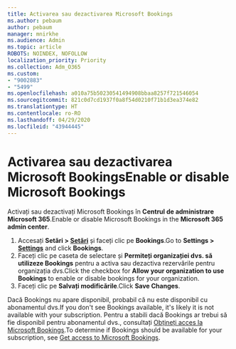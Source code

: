 ```yaml
---
title: Activarea sau dezactivarea Microsoft Bookings
ms.author: pebaum
author: pebaum
manager: mnirkhe
ms.audience: Admin
ms.topic: article
ROBOTS: NOINDEX, NOFOLLOW
localization_priority: Priority
ms.collection: Adm_O365
ms.custom:
- "9002883"
- "5499"
ms.openlocfilehash: a010a75b50230541494908bbaa8257f721546054
ms.sourcegitcommit: 821c0d7cd1937f0a8f54d0210f71b1d3ea374e82
ms.translationtype: HT
ms.contentlocale: ro-RO
ms.lasthandoff: 04/29/2020
ms.locfileid: "43944445"
---
```

# <a name="enable-or-disable-microsoft-bookings"></a><span data-ttu-id="0ff5b-102">Activarea sau dezactivarea Microsoft Bookings</span><span class="sxs-lookup"><span data-stu-id="0ff5b-102">Enable or disable Microsoft Bookings</span></span>

<span data-ttu-id="0ff5b-103">Activați sau dezactivați Microsoft Bookings în **Centrul de administrare Microsoft 365**.</span><span class="sxs-lookup"><span data-stu-id="0ff5b-103">Enable or disable Microsoft Bookings in the **Microsoft 365 admin center**.</span></span>

1. <span data-ttu-id="0ff5b-104">Accesați **Setări > [Setări](https://admin.microsoft.com/Adminportal/Home?source=applauncher#/Settings/Services)** și faceți clic pe **Bookings**.</span><span class="sxs-lookup"><span data-stu-id="0ff5b-104">Go to **Settings > [Settings](https://admin.microsoft.com/Adminportal/Home?source=applauncher#/Settings/Services)** and click **Bookings**.</span></span>
2. <span data-ttu-id="0ff5b-105">Faceți clic pe caseta de selectare și **Permiteți organizației dvs. să utilizeze Bookings** pentru a activa sau dezactiva rezervările pentru organizația dvs.</span><span class="sxs-lookup"><span data-stu-id="0ff5b-105">Click the checkbox for **Allow your organization to use Bookings** to enable or disable bookings for your organization.</span></span>
3. <span data-ttu-id="0ff5b-106">Faceți clic pe **Salvați modificările**.</span><span class="sxs-lookup"><span data-stu-id="0ff5b-106">Click **Save Changes**.</span></span>

<span data-ttu-id="0ff5b-107">Dacă Bookings nu apare disponibil, probabil că nu este disponibil cu abonamentul dvs.</span><span class="sxs-lookup"><span data-stu-id="0ff5b-107">If you don't see Bookings available, it's likely it is not available with your subscription.</span></span> <span data-ttu-id="0ff5b-108">Pentru a stabili dacă Bookings ar trebui să fie disponibil pentru abonamentul dvs., consultați [Obțineți acces la Microsoft Bookings](https://support.microsoft.com/ro-RO/office/get-access-to-microsoft-bookings-5382dc07-aaa5-45c9-8767-502333b214ce).</span><span class="sxs-lookup"><span data-stu-id="0ff5b-108">To determine if Bookings should be available for your subscription, see [Get access to Microsoft Bookings](https://support.microsoft.com/ro-RO/office/get-access-to-microsoft-bookings-5382dc07-aaa5-45c9-8767-502333b214ce).</span></span>
